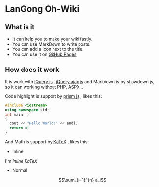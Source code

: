 # LanGong Oh-Wiki

## What is it

- It can help you to make your wiki fastly.
- You can use MarkDown to write posts.
- You can add a icon next to the title.
- You can use it on [GitHub Pages](https://pages.github.io)

## How does it work

It is work with [jQuery js](https://jquery.com) , [jQuery.ajax js](https://github.com/github/fetch) and Markdown is by showdown js, so it can working without PHP, ASPX...


Code highlight is support by [prism js](https://primsjs.com) , likes this:

```cpp
#include <iostream>
using namespace std;
int main ()
{
  cout << "Hello World!" << endl;
  return 0;
}
```

And Math is support by [KaTeX](katex.org) , likes this:

- Inline

I'm $inline$ $KaTeX$

- Normal

$$\sum_{i=1}^{n} a_i$$



